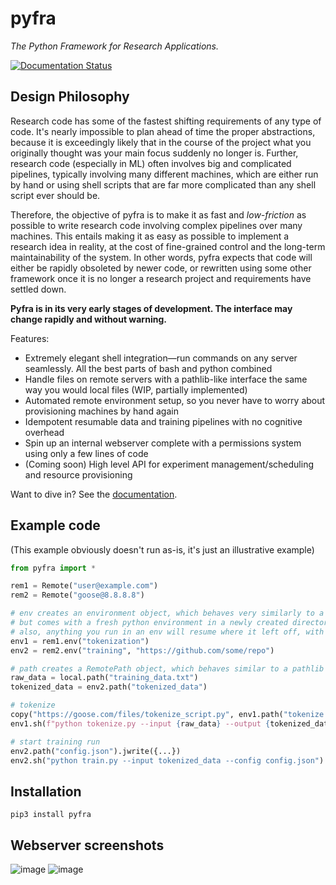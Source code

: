 # pyfra

*The Python Framework for Research Applications.*

[![Documentation Status](https://readthedocs.org/projects/pyfra/badge/?version=latest)](https://pyfra.readthedocs.io/en/latest/?badge=latest)
      

## Design Philosophy

Research code has some of the fastest shifting requirements of any type of code. It's nearly impossible to plan ahead of time the proper abstractions, because it is exceedingly likely that in the course of the project what you originally thought was your main focus suddenly no longer is. Further, research code (especially in ML) often involves big and complicated pipelines, typically involving many different machines, which are either run by hand or using shell scripts that are far more complicated than any shell script ever should be. 

Therefore, the objective of pyfra is to make it as fast and *low-friction* as possible to write research code involving complex pipelines over many machines. This entails making it as easy as possible to implement a research idea in reality, at the cost of fine-grained control and the long-term maintainability of the system. In other words, pyfra expects that code will either be rapidly obsoleted by newer code, or rewritten using some other framework once it is no longer a research project and requirements have settled down.

**Pyfra is in its very early stages of development. The interface may change rapidly and without warning.**

Features:

 - Extremely elegant shell integration—run commands on any server seamlessly. All the best parts of bash and python combined
 - Handle files on remote servers with a pathlib-like interface the same way you would local files (WIP, partially implemented)
 - Automated remote environment setup, so you never have to worry about provisioning machines by hand again
 - Idempotent resumable data and training pipelines with no cognitive overhead
 - Spin up an internal webserver complete with a permissions system using only a few lines of code
 - (Coming soon) High level API for experiment management/scheduling and resource provisioning

Want to dive in? See the [documentation](https://pyfra.readthedocs.io/en/latest/).

## Example code

(This example obviously doesn't run as-is, it's just an illustrative example)

```python
from pyfra import *

rem1 = Remote("user@example.com")
rem2 = Remote("goose@8.8.8.8")

# env creates an environment object, which behaves very similarly to a Remote (in fact Env inherits from Remote), 
# but comes with a fresh python environment in a newly created directory (optionally initialized from a git repo)
# also, anything you run in an env will resume where it left off, with semantics similar to dockerfiles.
env1 = rem1.env("tokenization")
env2 = rem2.env("training", "https://github.com/some/repo")

# path creates a RemotePath object, which behaves similar to a pathlib Path.
raw_data = local.path("training_data.txt")
tokenized_data = env2.path("tokenized_data")

# tokenize
copy("https://goose.com/files/tokenize_script.py", env1.path("tokenize.py")) # copy can copy from local/remote/url to local/remote
env1.sh(f"python tokenize.py --input {raw_data} --output {tokenized_data}") # implicitly copy files just by using the path object in an f-string

# start training run
env2.path("config.json").jwrite({...})
env2.sh("python train.py --input tokenized_data --config config.json")
```

## Installation

```pip3 install pyfra```


## Webserver screenshots

![image](https://user-images.githubusercontent.com/54557097/119907788-4a2f6700-bf0e-11eb-9655-55e3317ba871.png)
![image](https://user-images.githubusercontent.com/54557097/115158135-fc3f5d80-a049-11eb-8310-a43b7b5c58e0.png)
